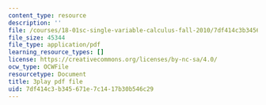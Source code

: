 ```yaml
---
content_type: resource
description: ''
file: /courses/18-01sc-single-variable-calculus-fall-2010/7df414c3b345671e7c1417b30b546c29_-MI0b4h3rS0.pdf
file_size: 45344
file_type: application/pdf
learning_resource_types: []
license: https://creativecommons.org/licenses/by-nc-sa/4.0/
ocw_type: OCWFile
resourcetype: Document
title: 3play pdf file
uid: 7df414c3-b345-671e-7c14-17b30b546c29
---
```

